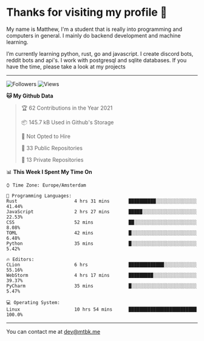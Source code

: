 # Thanks for visiting my profile 👋
My name is Matthew, I'm a student that is really into programming and computers in general. I mainly do backend development and machine learning.

I’m currently learning python, rust, go and javascript. I create discord bots, reddit bots and api's. I work with postgresql and sqlite databases. If you have the time, please take a look at my projects

---
![Followers](https://img.shields.io/github/followers/DankDumpster?style=social)
![Views](https://komarev.com/ghpvc/?username=DankDumpster&style=flat-square&color=green)
<!--START_SECTION:waka-->
**🐱 My Github Data** 

> 🏆 62 Contributions in the Year 2021
 > 
> 📦 145.7 kB Used in Github's Storage 
 > 
> 🚫 Not Opted to Hire
 > 
> 📜 33 Public Repositories 
 > 
> 🔑 13 Private Repositories  
 > 
📊 **This Week I Spent My Time On** 

```text
⌚︎ Time Zone: Europe/Amsterdam

💬 Programming Languages: 
Rust                     4 hrs 31 mins       ██████████░░░░░░░░░░░░░░░   41.44% 
JavaScript               2 hrs 27 mins       █████░░░░░░░░░░░░░░░░░░░░   22.53% 
CSS                      52 mins             ██░░░░░░░░░░░░░░░░░░░░░░░   8.08% 
TOML                     42 mins             █░░░░░░░░░░░░░░░░░░░░░░░░   6.48% 
Python                   35 mins             █░░░░░░░░░░░░░░░░░░░░░░░░   5.42%

🔥 Editors: 
CLion                    6 hrs               █████████████░░░░░░░░░░░░   55.16% 
WebStorm                 4 hrs 17 mins       █████████░░░░░░░░░░░░░░░░   39.37% 
PyCharm                  35 mins             █░░░░░░░░░░░░░░░░░░░░░░░░   5.47%

💻 Operating System: 
Linux                    10 hrs 54 mins      █████████████████████████   100.0%

```


<!--END_SECTION:waka-->
-------

You can contact me at dev@mtbk.me
